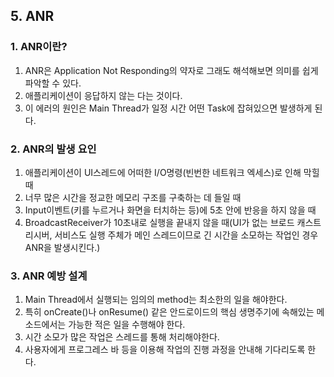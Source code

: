 ## 5. ANR
### 1. ANR이란?
1. ANR은 Application Not Responding의 약자로 그래도 해석해보면 의미를 쉽게 파악할 수 있다.
2. 애플리케이션이 응답하지 않는 다는 것이다.
3. 이 에러의 원인은 Main Thread가 일정 시간 어떤 Task에 잡혀있으면 발생하게 된다.

### 2. ANR의 발생 요인
1. 애플리케이션이 UI스레드에 어떠한 I/O명령(빈번한 네트워크 엑세스)로 인해 막힐 때
2. 너무 많은 시간을 정교한 메모리 구조를 구축하는 데 들일 때
3. Input이벤트(키를 누르거나 화면을 터치하는 등)에 5초 안에 반응을 하지 않을 때
4. BroadcastReceiver가 10초내로 실행을 끝내지 않을 때(UI가 없는 브로드 캐스트 리시버, 서비스도 실행 주체가 메인 스레드이므로 긴 시간을 소모하는 작업인 경우 ANR을 발생시킨다.)

### 3. ANR 예방 설계
1. Main Thread에서 실행되는 임의의 method는 최소한의 일을 해야한다.
2. 특히 onCreate()나 onResume() 같은 안드로이드의 핵심 생명주기에 속해있는 메소드에서는 가능한 적은 일을 수행해야 한다.
3. 시간 소모가 많은 작업은 스레드를 통해 처리해야한다.
4. 사용자에게 프로그레스 바 등을 이용해 작업의 진행 과정을 안내해 기다리도록 한다.
